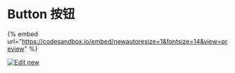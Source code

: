 # Button 按钮



{% embed url="https://codesandbox.io/embed/newautoresize=1&fontsize=14&view=preview" %}

[![Edit new](https://codesandbox.io/static/img/play-codesandbox.svg)](https://codesandbox.io/s/new?autoresize=1&fontsize=14&view=preview)

